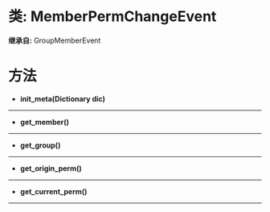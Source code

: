 # 类: MemberPermChangeEvent  
  
**继承自:** GroupMemberEvent  
  
# 方法 
  
- **init_meta(Dictionary dic)**  
  
---  
  
- **get_member()**  
  
---  
  
- **get_group()**  
  
---  
  
- **get_origin_perm()**  
  
---  
  
- **get_current_perm()**  
  
---  
  

